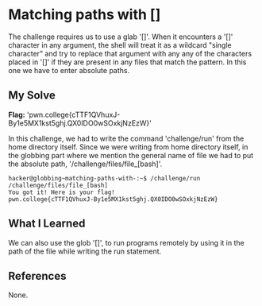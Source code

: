 # Matching paths with []
The challenge requires us to use a glab '[]'. When it encounters a '[]' character in any argument, the shell will treat it as a wildcard "single character" and try to replace
that argument with any any of the characters placed in '[]' if they are present in any files that match the pattern. In this one we have to enter absolute paths.
## My Solve
**Flag:** 'pwn.college{cTTF1QVhuxJ-By1e5MX1kst5ghj.QX0IDO0wSOxkjNzEzW}'

In this challenge, we had to write the command 'challenge/run' from the home directory itself. Since we were writing from home directory itself, in the globbing part where we
mention the general name of file we had to put the absolute path, '/challenge/files/file_[bash]'.
```
hacker@globbing~matching-paths-with-:~$ /challenge/run /challenge/files/file_[bash]
You got it! Here is your flag!
pwn.college{cTTF1QVhuxJ-By1e5MX1kst5ghj.QX0IDO0wSOxkjNzEzW}
```

## What I Learned
We can also use the glob '[]', to run programs remotely by using it in the path of the file while writing the run statement.
## References
None.
